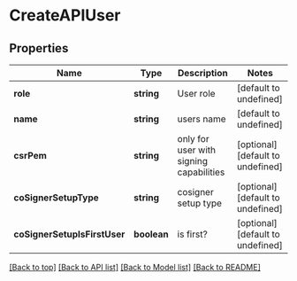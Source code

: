# CreateAPIUser

## Properties

|Name | Type | Description | Notes|
|------------ | ------------- | ------------- | -------------|
|**role** | **string** | User role | [default to undefined]|
|**name** | **string** | users name | [default to undefined]|
|**csrPem** | **string** | only for user with signing capabilities | [optional] [default to undefined]|
|**coSignerSetupType** | **string** | cosigner setup type | [optional] [default to undefined]|
|**coSignerSetupIsFirstUser** | **boolean** | is first? | [optional] [default to undefined]|




[[Back to top]](#) [[Back to API list]](../../README.md#documentation-for-api-endpoints) [[Back to Model list]](../../README.md#documentation-for-models) [[Back to README]](../../README.md)
